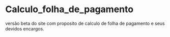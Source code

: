 # Calculo_folha_de_pagamento
versão beta do site com proposito de calculo de folha de pagamento e seus devidos encargos.
